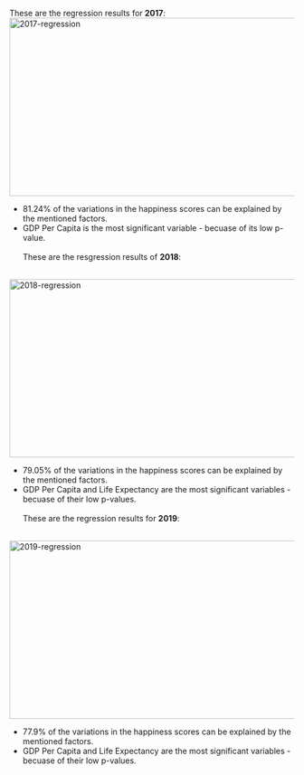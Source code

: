 These are the regression results for **2017**: 
<br>
<img width="650" height="315" alt="2017-regression" src="https://github.com/user-attachments/assets/e88dd44a-edd6-475e-98fd-41bc42cfa079" /> <br>

* 81.24% of the variations in the happiness scores can be explained by the mentioned factors.
* GDP Per Capita is the most significant variable - becuase of its low p-value. 
<br><br>
These are the resgression results of **2018**: 
<br>
<img width="650" height="315" alt="2018-regression" src="https://github.com/user-attachments/assets/e6d1cac2-565b-4ebe-a7a4-171fb66222da" /> <br>

* 79.05% of the variations in the happiness scores can be explained by the mentioned factors.
* GDP Per Capita and Life Expectancy are the most significant variables - becuase of their low p-values. 
<br><br>
These are the regression results for **2019**: 
<br>
<img width="650" height="315" alt="2019-regression" src="https://github.com/user-attachments/assets/e5b09ff4-813b-451b-aad9-23137c7eb90f" /> <br>

* 77.9% of the variations in the happiness scores can be explained by the mentioned factors.
* GDP Per Capita and Life Expectancy are the most significant variables - becuase of their low p-values.
